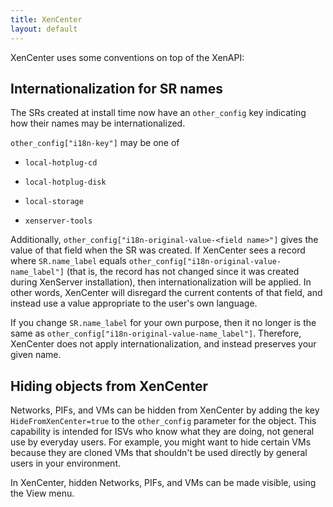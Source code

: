 ```yaml
---
title: XenCenter
layout: default
---
```


XenCenter uses some conventions on top of the XenAPI:

Internationalization for SR names
---------------------------------

The SRs created at install time now have an `other_config` key indicating how their names may be internationalized.

`other_config["i18n-key"]` may be one of

-   `local-hotplug-cd`

-   `local-hotplug-disk`

-   `local-storage`

-   `xenserver-tools`

Additionally, `other_config["i18n-original-value-<field name>"]` gives the value of that field when the SR was created. If XenCenter sees a record where `SR.name_label` equals `other_config["i18n-original-value-name_label"]` (that is, the record has not changed since it was created during XenServer installation), then internationalization will be applied. In other words, XenCenter will disregard the current contents of that field, and instead use a value appropriate to the user's own language.

If you change `SR.name_label` for your own purpose, then it no longer is the same as `other_config["i18n-original-value-name_label"]`. Therefore, XenCenter does not apply internationalization, and instead preserves your given name.

Hiding objects from XenCenter
-----------------------------

Networks, PIFs, and VMs can be hidden from XenCenter by adding the key `HideFromXenCenter=true` to the `other_config` parameter for the object. This capability is intended for ISVs who know what they are doing, not general use by everyday users. For example, you might want to hide certain VMs because they are cloned VMs that shouldn't be used directly by general users in your environment.

In XenCenter, hidden Networks, PIFs, and VMs can be made visible, using the View menu.
